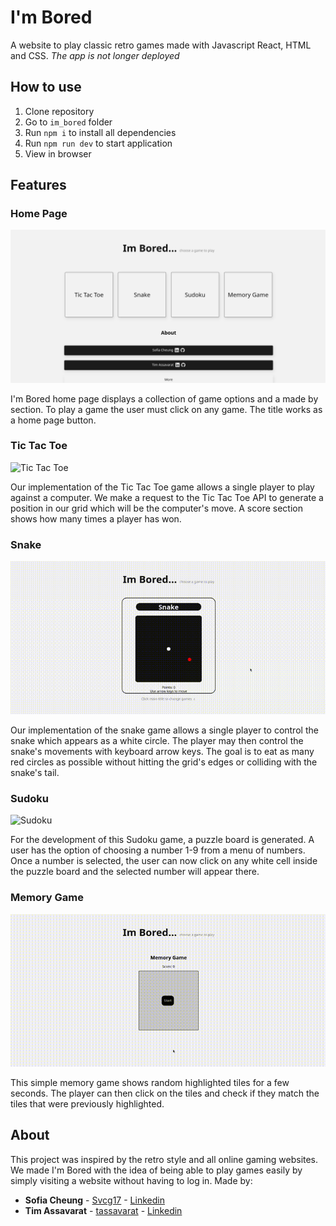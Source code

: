 # I'm Bored

A website to play classic retro games made with Javascript React, HTML and CSS.
_The app is not longer deployed_

## How to use

1. Clone repository
2. Go to `im_bored` folder
3. Run `npm i` to install all dependencies
4. Run `npm run dev` to start application
5. View in browser

## Features

### Home Page

![Home Page](https://github.com/tassavarat/im_bored/blob/master/public/Screenshot%20from%202024-03-04%2014-18-10.png)

I'm Bored home page displays a collection of game options and a made by section. To play a game the user must click on any game. The title works as a home page button.


### Tic Tac Toe

![Tic Tac Toe](https://i.imgur.com/5nlNyNK.png)

Our implementation of the Tic Tac Toe game allows a single player to play against a computer. We make a request to the Tic Tac Toe API to generate a position in our grid which will be the computer's move. A score section shows how many times a player has won.

### Snake

![Snake](https://github.com/tassavarat/im_bored/blob/master/public/Screencast%20from%202024-03-04%2014-26-44(1).gif)

Our implementation of the snake game allows a single player to control the snake which appears as a white circle. The player may then control the snake's movements with keyboard arrow keys. The goal is to eat as many red circles as possible without hitting the grid's edges or colliding with the snake's tail.

### Sudoku

![Sudoku](https://i.imgur.com/yYnVepg.png)

For the development of this Sudoku game, a puzzle board is generated. A user has the option of choosing a number 1-9 from a menu of numbers. Once a number is selected, the user can now click on any white cell inside the puzzle board and the selected number will appear there.

### Memory Game

![Memory Game](https://github.com/tassavarat/im_bored/blob/master/public/Screencast%20from%202024-03-04%2014-28-23.gif)

This simple memory game shows random highlighted tiles for a few seconds. The player can then click on the tiles and check if they match the tiles that were previously highlighted.

## About

This project was inspired by the retro style and all online gaming websites. We made I'm Bored with the idea of being able to play games easily by simply visiting a website without having to log in.
Made by:

- **Sofia Cheung** - [Svcg17](https://github.com/Svcg17) - [Linkedin](https://www.linkedin.com/in/sofiacheung/)
- **Tim Assavarat** - [tassavarat](https://github.com/tassavarat) - [Linkedin](https://www.linkedin.com/in/tim-assavarat/)
